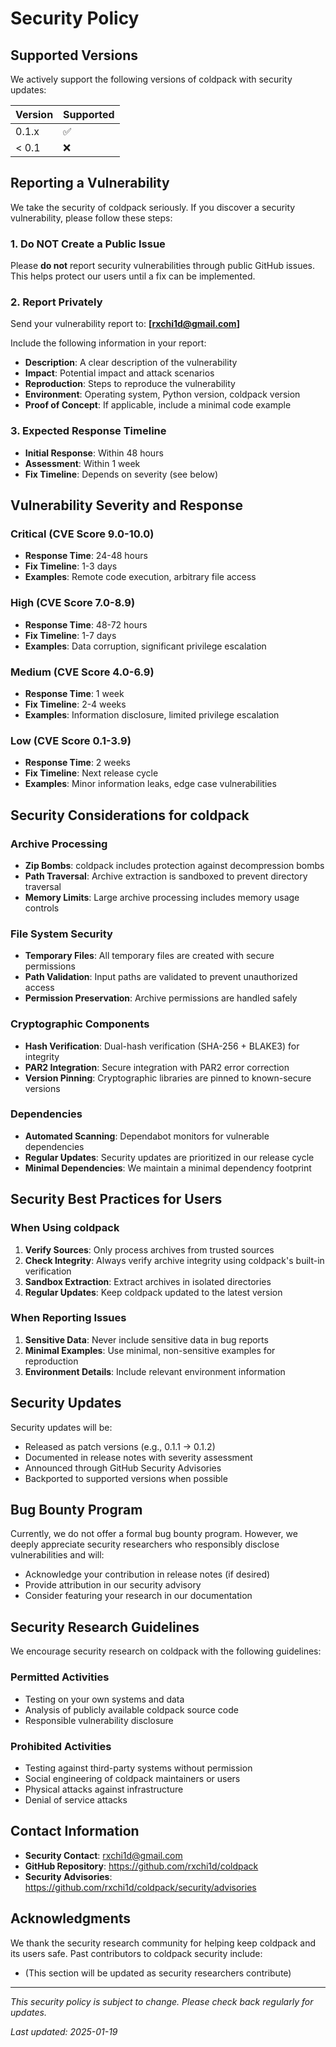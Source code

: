 # Security Policy

## Supported Versions

We actively support the following versions of coldpack with security updates:

| Version | Supported          |
| ------- | ------------------ |
| 0.1.x   | :white_check_mark: |
| < 0.1   | :x:                |

## Reporting a Vulnerability

We take the security of coldpack seriously. If you discover a security vulnerability, please follow these steps:

### 1. Do NOT Create a Public Issue

Please **do not** report security vulnerabilities through public GitHub issues. This helps protect our users until a fix can be implemented.

### 2. Report Privately

Send your vulnerability report to: **[rxchi1d@gmail.com]**

Include the following information in your report:

- **Description**: A clear description of the vulnerability
- **Impact**: Potential impact and attack scenarios
- **Reproduction**: Steps to reproduce the vulnerability
- **Environment**: Operating system, Python version, coldpack version
- **Proof of Concept**: If applicable, include a minimal code example

### 3. Expected Response Timeline

- **Initial Response**: Within 48 hours
- **Assessment**: Within 1 week
- **Fix Timeline**: Depends on severity (see below)

## Vulnerability Severity and Response

### Critical (CVE Score 9.0-10.0)
- **Response Time**: 24-48 hours
- **Fix Timeline**: 1-3 days
- **Examples**: Remote code execution, arbitrary file access

### High (CVE Score 7.0-8.9)
- **Response Time**: 48-72 hours
- **Fix Timeline**: 1-7 days
- **Examples**: Data corruption, significant privilege escalation

### Medium (CVE Score 4.0-6.9)
- **Response Time**: 1 week
- **Fix Timeline**: 2-4 weeks
- **Examples**: Information disclosure, limited privilege escalation

### Low (CVE Score 0.1-3.9)
- **Response Time**: 2 weeks
- **Fix Timeline**: Next release cycle
- **Examples**: Minor information leaks, edge case vulnerabilities

## Security Considerations for coldpack

### Archive Processing
- **Zip Bombs**: coldpack includes protection against decompression bombs
- **Path Traversal**: Archive extraction is sandboxed to prevent directory traversal
- **Memory Limits**: Large archive processing includes memory usage controls

### File System Security
- **Temporary Files**: All temporary files are created with secure permissions
- **Path Validation**: Input paths are validated to prevent unauthorized access
- **Permission Preservation**: Archive permissions are handled safely

### Cryptographic Components
- **Hash Verification**: Dual-hash verification (SHA-256 + BLAKE3) for integrity
- **PAR2 Integration**: Secure integration with PAR2 error correction
- **Version Pinning**: Cryptographic libraries are pinned to known-secure versions

### Dependencies
- **Automated Scanning**: Dependabot monitors for vulnerable dependencies
- **Regular Updates**: Security updates are prioritized in our release cycle
- **Minimal Dependencies**: We maintain a minimal dependency footprint

## Security Best Practices for Users

### When Using coldpack
1. **Verify Sources**: Only process archives from trusted sources
2. **Check Integrity**: Always verify archive integrity using coldpack's built-in verification
3. **Sandbox Extraction**: Extract archives in isolated directories
4. **Regular Updates**: Keep coldpack updated to the latest version

### When Reporting Issues
1. **Sensitive Data**: Never include sensitive data in bug reports
2. **Minimal Examples**: Use minimal, non-sensitive examples for reproduction
3. **Environment Details**: Include relevant environment information

## Security Updates

Security updates will be:
- Released as patch versions (e.g., 0.1.1 → 0.1.2)
- Documented in release notes with severity assessment
- Announced through GitHub Security Advisories
- Backported to supported versions when possible

## Bug Bounty Program

Currently, we do not offer a formal bug bounty program. However, we deeply appreciate security researchers who responsibly disclose vulnerabilities and will:

- Acknowledge your contribution in release notes (if desired)
- Provide attribution in our security advisory
- Consider featuring your research in our documentation

## Security Research Guidelines

We encourage security research on coldpack with the following guidelines:

### Permitted Activities
- Testing on your own systems and data
- Analysis of publicly available coldpack source code
- Responsible vulnerability disclosure

### Prohibited Activities
- Testing against third-party systems without permission
- Social engineering of coldpack maintainers or users
- Physical attacks against infrastructure
- Denial of service attacks

## Contact Information

- **Security Contact**: rxchi1d@gmail.com
- **GitHub Repository**: https://github.com/rxchi1d/coldpack
- **Security Advisories**: https://github.com/rxchi1d/coldpack/security/advisories

## Acknowledgments

We thank the security research community for helping keep coldpack and its users safe. Past contributors to coldpack security include:

- (This section will be updated as security researchers contribute)

---

*This security policy is subject to change. Please check back regularly for updates.*

*Last updated: 2025-01-19*